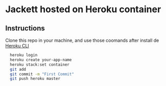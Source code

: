 # Jackett hosted on Heroku container


## Instructions
Clone this repo in your machine, and use those coomands after install de [Heroku CLI](https://devcenter.heroku.com/articles/heroku-cli)

```bash
  heroku login
  heroku create your-app-name
  heroku stack:set container
  git add
  git commit -m "First Commit"
  git push heroku master
```
